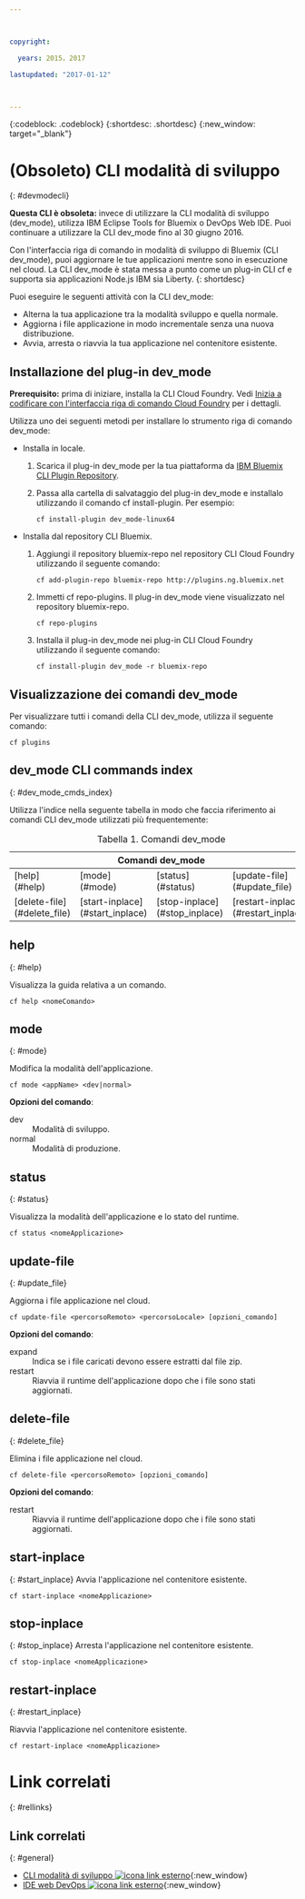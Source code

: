```yaml
---



copyright:

  years: 2015，2017

lastupdated: "2017-01-12"



---
```


{:codeblock: .codeblock}
{:shortdesc: .shortdesc}
{:new_window: target="_blank"}

# (Obsoleto) CLI modalità di sviluppo
{: #devmodecli}

**Questa CLI è obsoleta:** invece di utilizzare la CLI modalità di sviluppo (dev_mode), utilizza IBM Eclipse Tools for Bluemix o DevOps Web IDE. Puoi continuare a utilizzare la CLI dev_mode fino al 30 giugno 2016.

Con l'interfaccia riga di comando in modalità di sviluppo di Bluemix (CLI dev_mode), puoi aggiornare le tue applicazioni mentre sono in esecuzione nel cloud. La CLI dev_mode è stata messa a punto come un plug-in CLI cf e supporta sia applicazioni Node.js IBM sia Liberty.
{: shortdesc}


Puoi eseguire le seguenti attività con la CLI dev_mode:
- Alterna la tua applicazione tra la modalità sviluppo e quella normale.
- Aggiorna i file applicazione in modo incrementale senza una nuova distribuzione.
- Avvia, arresta o riavvia la tua applicazione nel contenitore esistente.

## Installazione del plug-in dev_mode
**Prerequisito:** prima di iniziare, installa la CLI Cloud Foundry. Vedi [Inizia a codificare con l'interfaccia riga di comando Cloud Foundry](https://github.com/cloudfoundry/cli) per i dettagli.


Utilizza uno dei seguenti metodi per installare lo strumento riga di comando dev_mode:
- Installa in locale.
  1. Scarica il plug-in dev_mode per la tua piattaforma da [IBM Bluemix CLI Plugin Repository](http://plugins.ng.bluemix.net).
  2. Passa alla cartella di salvataggio del plug-in dev_mode e installalo utilizzando il comando cf install-plugin. Per esempio:

        ```
        cf install-plugin dev_mode-linux64
        ```

- Installa dal repository CLI Bluemix.
  1. Aggiungi il repository bluemix-repo nel repository CLI Cloud Foundry utilizzando il seguente comando:

        ```
        cf add-plugin-repo bluemix-repo http://plugins.ng.bluemix.net
        ```

  2. Immetti cf repo-plugins. Il plug-in dev_mode viene visualizzato nel repository bluemix-repo.

		```
        cf repo-plugins
        ```

  3. Installa il plug-in dev_mode nei plug-in CLI Cloud Foundry utilizzando il seguente comando:

        ```
        cf install-plugin dev_mode -r bluemix-repo
        ```

## Visualizzazione dei comandi dev_mode

Per visualizzare tutti i comandi della CLI dev_mode, utilizza il seguente comando:

```
cf plugins
```

## dev_mode CLI commands index
{: #dev_mode_cmds_index}

Utilizza l'indice nella seguente tabella in modo che faccia riferimento ai comandi CLI dev_mode utilizzati più frequentemente:

<table summary="dev_mode commands index">
<caption>Tabella 1. Comandi dev_mode</caption>
 <thead>
 <th colspan="4">Comandi dev_mode</th>
 </thead>
 <tbody>
 <tr>
 <td>[help](#help)</td>
 <td>[mode](#mode)</td>
 <td>[status](#status)</td>
 <td>[update-file](#update_file)</td>
 </tr>
 <tr>
 <td>[delete-file](#delete_file)</td>
 <td>[start-inplace](#start_inplace)</td>
 <td>[stop-inplace](#stop_inplace)</td>
 <td>[restart-inplace](#restart_inplace)</td>
 </tr>
  </tbody>
 </table>


## help
{: #help}

Visualizza la guida relativa a un comando.

```
cf help <nomeComando>
```


## mode
{: #mode}

Modifica la modalità dell'applicazione.

```
cf mode <appName> <dev|normal>
```
<strong>Opzioni del comando</strong>:

   <dl>
   <dt>dev</dt>
   <dd>Modalità di sviluppo.</dd>
   <dt>normal</dt>
   <dd>Modalità di produzione.</dd>
   </dl>


## status
{: #status}

Visualizza la modalità dell'applicazione e lo stato del runtime.
```
cf status <nomeApplicazione>
```



## update-file
{: #update_file}

Aggiorna i file applicazione nel cloud.

```
cf update-file <percorsoRemoto> <percorsoLocale> [opzioni_comando]
```


<strong>Opzioni del comando</strong>:

   <dl>
   <dt>expand</dt>
   <dd>Indica se i file caricati devono essere estratti dal file zip.</dd>
   <dt>restart</dt>
   <dd>Riavvia il runtime dell'applicazione dopo che i file sono stati aggiornati.</dd>
   </dl>



## delete-file
{: #delete_file}

Elimina i file applicazione nel cloud.

```
cf delete-file <percorsoRemoto> [opzioni_comando]
```


<strong>Opzioni del comando</strong>:
 <dl>
   <dt>restart</dt>
   <dd>Riavvia il runtime dell'applicazione dopo che i file sono stati aggiornati.</dd>
  </dl>


## start-inplace
{: #start_inplace}
Avvia l'applicazione nel contenitore esistente.

```
cf start-inplace <nomeApplicazione>
```



## stop-inplace
{: #stop_inplace}
Arresta l'applicazione nel contenitore esistente.

```
cf stop-inplace <nomeApplicazione>
```



## restart-inplace
{: #restart_inplace}

Riavvia l'applicazione nel contenitore esistente.

```
cf restart-inplace <nomeApplicazione>
```



# Link correlati
{: #rellinks}

## Link correlati
{: #general}
* [CLI modalità di sviluppo ![icona link esterno](../../../icons/launch-glyph.svg)](http://clis.ng.bluemix.net/ui/repository.html#cf-plugins){:new_window}
* [IDE web DevOps ![icona link esterno](../../../icons/launch-glyph.svg)](https://hub.jazz.net/docs/deploy/){:new_window}
